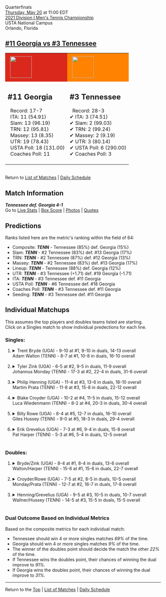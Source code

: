 Quarterfinals[](#top)<a name="top"></a>  
[Thursday, May 20](../../schedule/05-20.md) at 11:00 EDT  
[2021 Division I Men's Tennis Championship](../index.md)  
USTA National Campus  
Orlando, Florida  
## [#11 Georgia vs #3 Tennessee](https://www.ncaa.com/game/5833428)  

<table><tr style="background-color: #d9d9d9 !important"><td style="background-color: #DA291C !important"><img src="https://www.ncaa.com/sites/default/files/images/logos/schools/g/georgia.70.png" width="70" height="70" style="padding: 8px;" /></td><td style="background-color: #FF8200 !important"><img src="https://www.ncaa.com/sites/default/files/images/logos/schools/t/tennessee.70.png" width="70" height="70" style="padding: 8px;" /></td></tr><tr>
<td>  

<h2>#11 Georgia</h2>  
&nbsp; Record: 17-7<br>  
&nbsp; ITA: 11 (54.91)<br>  
&nbsp; Slam: 13 (96.19)<br>  
&nbsp; TRN: 12 (95.81)<br>  
&nbsp; Massey: 13 (8.35)<br>  
&nbsp; UTR: 19 (78.43)<br>  
&nbsp; USTA Poll: 18 (131.00)<br>  
&nbsp; Coaches Poll: 11<br>  
<br>  

</td>
<td>  

<h2>#3 Tennessee</h2>  
&nbsp; Record: 28-3<br>  
&#10004; ITA: 3 (74.51)<br>  
&#10004; Slam: 2 (99.03)<br>  
&#10004; TRN: 2 (99.24)<br>  
&#10004; Massey: 2 (9.19)<br>  
&#10004; UTR: 3 (80.14)<br>  
&#10004; USTA Poll: 6 (290.00)<br>  
&#10004; Coaches Poll: 3<br>  
<br>  

</td>
</tr></table>  


<br>Return to [List of Matches](../index.md) &#124; [Daily Schedule](../../schedule/05-20.md)

## Match Information  
***Tennessee def. Georgia 4-1***  
Go to [Live Stats](http://scores.tennisticker.de/usa/ustanc/conf/league/sb.html?tournid=788&clubid=257-255&cn1=Tennessee&cn2=Georgia&ci1=257&ci2=255&lid=82) | [Box Score](https://www.ustanationalcampus.com/content/dam/nationalcampus/collegiate/ncaa2021/pdf/MQFTENNUGA.pdf) | [Photos](https://www.ustanationalcampus.com/en/home/news/2021-mens-qf-session-one-photos.html) | [Quotes](https://www.ustanationalcampus.com/content/dam/nationalcampus/collegiate/ncaa2021/pdf/MQFTENNUGAQuotes.pdf)  

## Predictions  

Ranks listed here are the metric's ranking within the field of 64:  
- Composite: ***TENN*** - Tennessee (85%) def. Georgia (15%)  
- Slam: ***TENN*** - #2 Tennessee (83%) def. #13 Georgia (17%)  
- TRN: ***TENN*** - #2 Tennessee (87%) def. #12 Georgia (13%)  
- Massey: ***TENN*** - #2 Tennessee (83%) def. #13 Georgia (17%)  
- Lineup: ***TENN*** - Tennessee (88%) def. Georgia (12%)  
- UTR: ***TENN*** - #3 Tennessee (+1.71) def. #19 Georgia (-1.71)  
- ITA: ***TENN*** - #3 Tennessee def. #11 Georgia  
- USTA Poll: ***TENN*** - #6 Tennessee def. #18 Georgia  
- Coaches Poll: ***TENN*** - #3 Tennessee def. #11 Georgia  
- Seeding: ***TENN*** - #3 Tennessee def. #11 Georgia  

## Individual Matchups  
This assumes the top players and doubles teams listed are starting.  
Click on a Singles match to show individual predections for each line.  

### Singles:  

<ol>
<li><details>
<summary markdown="span">Trent Bryde (UGA) - 9-10 at #1, 9-10 in duals, 14-13 overall<br>Adam Walton (TENN) - 8-7 at #1, 10-8 in duals, 16-10 overall</summary>
<h4>Predictions</h4><ul>
<li>Composite: <b><i>TENN</i></b> - Walton (59%) def. Bryde (41%)</li>  
<li>Slam: <b><i>TENN</i></b> - Walton (61%) def. Bryde (39%)</li>  
<li>TRN: <b><i>TENN</i></b> - Walton (65%) def. Bryde (35%)</li>  
<li>Massey: <b><i>TENN</i></b> - Walton (58%) def. Bryde (42%)</li>  
<li>UTR: <b><i>TENN</i></b> - Walton (53%) def. Bryde (47%)</li>  
<li>ITA: <b><i>TENN</i></b> - Walton (42.60) def. Bryde (36.71)</li>  
</ul>
</details>&nbsp;</li>
<li><details>
<summary markdown="span">Tyler Zink (UGA) - 6-5 at #2, 9-5 in duals, 11-9 overall<br>Johannus Monday (TENN) - 17-3 at #2, 22-4 in duals, 31-6 overall</summary>
<h4>Predictions</h4><ul>
<li>Composite: <b><i>TENN</i></b> - Monday (78%) def. Zink (22%)</li>  
<li>Slam: <b><i>TENN</i></b> - Monday (73%) def. Zink (27%)</li>  
<li>TRN: <b><i>TENN</i></b> - Monday (76%) def. Zink (24%)</li>  
<li>Massey: <b><i>TENN</i></b> - Monday (76%) def. Zink (24%)</li>  
<li>UTR: <b><i>TENN</i></b> - Monday (85%) def. Zink (15%)</li>  
<li>ITA: <b><i>TENN</i></b> - Monday (43.71) def. Zink (25.30)</li>  
</ul>
</details>&nbsp;</li>
<li><details>
<summary markdown="span">Philip Henning (UGA) - 11-4 at #3, 13-6 in duals, 18-10 overall<br>Martim Prata (TENN) - 11-8 at #3, 15-8 in duals, 22-12 overall</summary>
<h4>Predictions</h4><ul>
<li>Composite: <b><i>UGA</i></b> - Henning (56%) def. Prata (44%)</li>  
<li>Slam: <b><i>UGA</i></b> - Henning (51%) def. Prata (49%)</li>  
<li>TRN: <b><i>UGA</i></b> - Henning (65%) def. Prata (35%)</li>  
<li>Massey: <b><i>UGA</i></b> - Henning (56%) def. Prata (44%)</li>  
<li>UTR: <b><i>UGA</i></b> - Henning (55%) def. Prata (45%)</li>  
<li>ITA: <b><i>UGA</i></b> - Henning (31.73) def. Prata (18.77)</li>  
</ul>
</details>&nbsp;</li>
<li><details>
<summary markdown="span">Blake Croyder (UGA) - 10-2 at #4, 11-5 in duals, 15-12 overall<br>Luca Wiedenmann (TENN) - 8-2 at #4, 20-3 in duals, 30-4 overall</summary>
<h4>Predictions</h4><ul>
<li>Composite: <b><i>TENN</i></b> - Wiedenmann (78%) def. Croyder (22%)</li>  
<li>Slam: <b><i>TENN</i></b> - Wiedenmann (75%) def. Croyder (25%)</li>  
<li>TRN: <b><i>TENN</i></b> - Wiedenmann (82%) def. Croyder (18%)</li>  
<li>Massey: <b><i>TENN</i></b> - Wiedenmann (74%) def. Croyder (26%)</li>  
<li>UTR: <b><i>TENN</i></b> - Wiedenmann (82%) def. Croyder (18%)</li>  
<li>ITA: <b><i>UGA</i></b> - Croyder (4.08) def. Wiedenmann (4.02)</li>  
</ul>
</details>&nbsp;</li>
<li><details>
<summary markdown="span">Billy Rowe (UGA) - 8-4 at #5, 12-7 in duals, 16-10 overall<br>Giles Hussey (TENN) - 9-0 at #5, 18-3 in duals, 29-4 overall</summary>
<h4>Predictions</h4><ul>
<li>Composite: <b><i>TENN</i></b> - Hussey (85%) def. Rowe (15%)</li>  
<li>Slam: <b><i>TENN</i></b> - Hussey (81%) def. Rowe (19%)</li>  
<li>TRN: <b><i>TENN</i></b> - Hussey (86%) def. Rowe (14%)</li>  
<li>Massey: <b><i>TENN</i></b> - Hussey (84%) def. Rowe (16%)</li>  
<li>UTR: <b><i>TENN</i></b> - Hussey (89%) def. Rowe (11%)</li>  
<li>ITA: <b><i>TENN</i></b> - Hussey (7.54) def. Rowe (1.84)</li>  
</ul>
</details>&nbsp;</li>
<li><details>
<summary markdown="span">Erik Grevelius (UGA) - 7-3 at #6, 9-4 in duals, 15-8 overall<br>Pat Harper (TENN) - 5-3 at #6, 5-4 in duals, 12-5 overall</summary>
<h4>Predictions</h4><ul>
<li>Composite: <b><i>TENN</i></b> - Harper (55%) def. Grevelius (45%)</li>  
<li>Slam: <b><i>TENN</i></b> - Harper (55%) def. Grevelius (45%)</li>  
<li>TRN: <b><i>TENN</i></b> - Harper (54%) def. Grevelius (46%)</li>  
<li>Massey: <b><i>UGA</i></b> - Grevelius (52%) def. Harper (48%)</li>  
<li>UTR: <b><i>TENN</i></b> - Harper (66%) def. Grevelius (34%)</li>  
<li>ITA: <b><i>TENN</i></b> - Harper (5.43) def. Grevelius (2.48)</li>  
</ul>
</details>&nbsp;</li>
</ol>

### Doubles:  

<ol>
<li><details>
<summary markdown="span">Bryde/Zink (UGA) - 8-4 at #1, 8-4 in duals, 13-6 overall<br>Walton/Harper (TENN) - 15-6 at #1, 15-6 in duals, 22-7 overall</summary>
<br>Sorry, we don't have any metrics for this match
</details>&nbsp;</li>
<li><details>
<summary markdown="span">Croyder/Rowe (UGA) - 7-5 at #2, 8-5 in duals, 10-5 overall<br>Monday/Prata (TENN) - 12-7 at #2, 16-7 in duals, 17-8 overall</summary>
<br>Sorry, we don't have any metrics for this match
</details>&nbsp;</li>
<li><details>
<summary markdown="span">Henning/Grevelius (UGA) - 9-5 at #3, 10-5 in duals, 10-7 overall<br>Wallner/Hussey (TENN) - 14-5 at #3, 15-5 in duals, 15-5 overall</summary>
<br>Sorry, we don't have any metrics for this match
</details>&nbsp;</li>
</ol>

### Dual Outcome Based on Individual Metrics  
  
Based on the composite metrics for each individual match:  
- Tennessee should win 4 or more singles matches *69%* of the time.  
- Georgia should win 4 or more singles matches *9%* of the time.  
- The winner of the doubles point should decide the match the other *22%* of the time.  
- If Tennessee wins the doubles point, their chances of winning the dual improve to *91%*.  
- If Georgia wins the doubles point, their chances of winning the dual improve to *31%*.  
  
------

Return to the [Top](#top) &#124; [List of Matches](../index.md) &#124; [Daily Schedule](../../schedule/05-20.md)  

